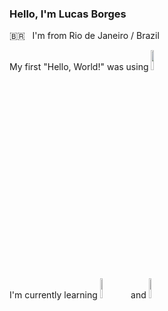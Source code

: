 ### Hello, I'm Lucas Borges
<p>🇧🇷 &nbsp; I'm from Rio de Janeiro / Brazil</p>
<p>My first "Hello, World!" was using <code><img width="9%" src="https://www.vectorlogo.zone/logos/python/python-horizontal.svg"></code></p>
<p>I'm currently learning <code><img width="9%" src="https://www.vectorlogo.zone/logos/ruby-lang/ruby-lang-horizontal.svg"></code> and  <code><img width="9%" src=https://www.vectorlogo.zone/logos/javascript/javascript-horizontal.svg></code></p>

<!--
**LucasDLAB/LucasDLAB** is a ✨ _special_ ✨ repository because its `README.md` (this file) appears on your GitHub profile.

Here are some ideas to get you started:

- 🔭 I’m currently working on ...
- 🌱 I’m currently learning ...
- 👯 I’m looking to collaborate on ...
- 🤔 I’m looking for help with ...
- 💬 Ask me about ...
- 📫 How to reach me: ...
- 😄 Pronouns: ...
- ⚡ Fun fact: ...
-->
